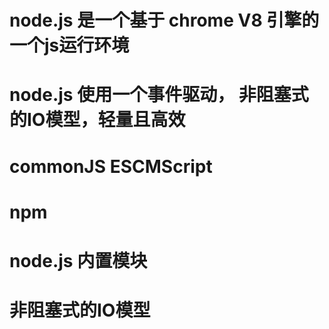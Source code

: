 # node.js 是一个基于 chrome V8 引擎的一个js运行环境
# node.js 使用一个事件驱动， 非阻塞式的IO模型，轻量且高效


# commonJS ESCMScript

# npm 

# node.js 内置模块

# 非阻塞式的IO模型
